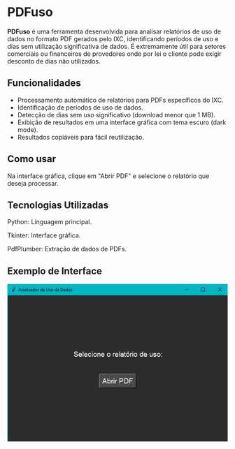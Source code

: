 # PDFuso

**PDFuso** é uma ferramenta desenvolvida para analisar relatórios de uso de dados no formato PDF gerados pelo IXC, identificando períodos de uso e dias sem utilização significativa de dados.
É extremamente útil para setores comerciais ou financeiros de provedores onde por lei o cliente pode exigir desconto de dias não utilizados.

## Funcionalidades

- Processamento automático de relatórios para PDFs específicos do IXC.
- Identificação de períodos de uso de dados.
- Detecção de dias sem uso significativo (download menor que 1 MB).
- Exibição de resultados em uma interface gráfica com tema escuro (dark mode).
- Resultados copiáveis para fácil reutilização.

## Como usar

Na interface gráfica, clique em "Abrir PDF" e selecione o relatório que deseja processar.
## Tecnologias Utilizadas
Python: Linguagem principal.

Tkinter: Interface gráfica.

PdfPlumber: Extração de dados de PDFs.

## Exemplo de Interface

![interface](https://raw.githubusercontent.com/Natok1/PDFuso/refs/heads/main/imagem_2025-01-24_160153272.png)
